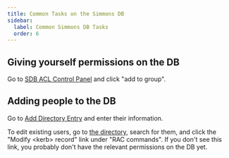 ```yaml
---
title: Common Tasks on the Simmons DB
sidebar:
  label: Common Simmons DB Tasks
  order: 6
---
```


## Giving yourself permissions on the DB

Go to [SDB ACL Control Panel](https://simmons.mit.edu/sds/administrators/) and click "add to group".

## Adding people to the DB

Go to [Add Directory Entry](https://simmons.mit.edu/sds/rac/add.php) and enter their information.

To edit existing users, go to [the directory](https://simmons.mit.edu/sds/directory/), search for them, and click the "Modify \<kerb\> record" link under "RAC commands". If you don't see this link, you probably don't have the relevant permissions on the DB yet.
